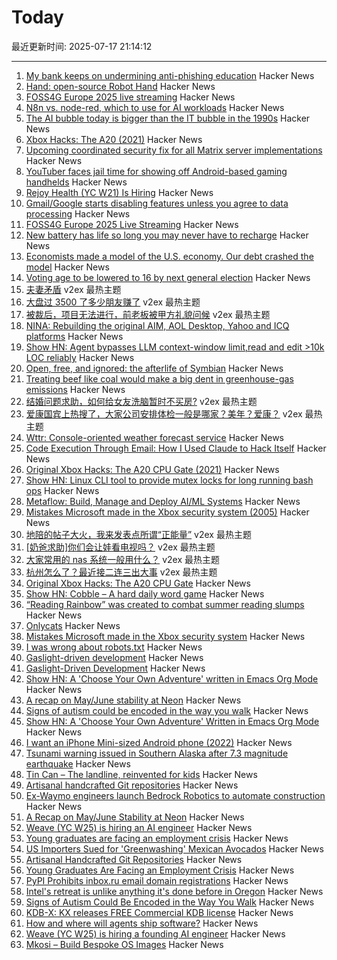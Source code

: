 # Today

最近更新时间: 2025-07-17 21:14:12

--- 
1. [My bank keeps on undermining anti-phishing education](http://moritz-mander.de/blog/my_bank_keeps_on_undermining_anti-phishing_education/) Hacker News
2. [Hand: open-source Robot Hand](https://github.com/pollen-robotics/AmazingHand) Hacker News
3. [FOSS4G Europe 2025 live streaming](https://2025.europe.foss4g.org/livestream/) Hacker News
4. [N8n vs. node-red, which to use for AI workloads](https://daniel-payne-keldan-systems.medium.com/n8n-vs-node-red-485e8382b971) Hacker News
5. [The AI bubble today is bigger than the IT bubble in the 1990s](https://www.apolloacademy.com/ai-bubble-today-is-bigger-than-the-it-bubble-in-the-1990s/) Hacker News
6. [Xbox Hacks: The A20 (2021)](https://connortumbleson.com/2021/07/19/the-xbox-and-a20-line/) Hacker News
7. [Upcoming coordinated security fix for all Matrix server implementations](https://matrix.org/blog/2025/07/security-predisclosure/) Hacker News
8. [YouTuber faces jail time for showing off Android-based gaming handhelds](https://arstechnica.com/gadgets/2025/07/youtuber-faces-jail-time-for-showing-off-android-based-gaming-handhelds/) Hacker News
9. [Rejoy Health (YC W21) Is Hiring](https://www.ycombinator.com/companies/rejoy-health/jobs/DCsxNgv-software-engineer) Hacker News
10. [Gmail/Google starts disabling features unless you agree to data processing](https://bsky.app/profile/victor.earth/post/3lu5ovm2oy22g) Hacker News
11. [FOSS4G Europe 2025 Live Streaming](https://2025.europe.foss4g.org/livestream/) Hacker News
12. [New battery has life so long you may never have to recharge](https://www.neowin.net/news/this-amazing-new-battery-has-life-so-long-you-may-never-have-to-recharge/) Hacker News
13. [Economists made a model of the U.S. economy. Our debt crashed the model](https://www.marketplace.org/story/2025/07/14/how-our-debt-crashed-a-model-of-the-us-economy) Hacker News
14. [Voting age to be lowered to 16 by next general election](https://www.bbc.co.uk/news/articles/c628ep4j5kno) Hacker News
15. [夫妻矛盾](https://www.v2ex.com/t/1145809) v2ex 最热主题
16. [大盘过 3500 了多少朋友赚了](https://www.v2ex.com/t/1145712) v2ex 最热主题
17. [被裁后，项目无法进行，前老板被甲方礼貌问候](https://www.v2ex.com/t/1145703) v2ex 最热主题
18. [NINA: Rebuilding the original AIM, AOL Desktop, Yahoo and ICQ platforms](https://nina.chat/) Hacker News
19. [Show HN: Agent bypasses LLM context-window limit,read and edit >10k LOC reliably](https://marketplace.visualstudio.com/items?itemName=Sixth.sixth-ai) Hacker News
20. [Open, free, and ignored: the afterlife of Symbian](https://www.theregister.com/2025/07/17/symbian_forgotten_foss_phone_os/) Hacker News
21. [Treating beef like coal would make a big dent in greenhouse-gas emissions](https://www.economist.com/graphic-detail/2021/10/02/treating-beef-like-coal-would-make-a-big-dent-in-greenhouse-gas-emissions) Hacker News
22. [结婚问题求助，如何给女友洗脑暂时不买房?](https://www.v2ex.com/t/1145785) v2ex 最热主题
23. [爱康国宾上热搜了，大家公司安排体检一般是哪家？美年？爱康？](https://www.v2ex.com/t/1145721) v2ex 最热主题
24. [Wttr: Console-oriented weather forecast service](https://github.com/chubin/wttr.in) Hacker News
25. [Code Execution Through Email: How I Used Claude to Hack Itself](https://www.pynt.io/blog/llm-security-blogs/code-execution-through-email-how-i-used-claude-mcp-to-hack-itself) Hacker News
26. [Original Xbox Hacks: The A20 CPU Gate (2021)](https://connortumbleson.com/2021/07/19/the-xbox-and-a20-line/) Hacker News
27. [Show HN: Linux CLI tool to provide mutex locks for long running bash ops](https://github.com/bigattichouse/waitlock) Hacker News
28. [Metaflow: Build, Manage and Deploy AI/ML Systems](https://github.com/Netflix/metaflow) Hacker News
29. [Mistakes Microsoft made in the Xbox security system (2005)](https://xboxdevwiki.net/17_Mistakes_Microsoft_Made_in_the_Xbox_Security_System) Hacker News
30. [地陪的帖子大火，我来发表点所谓“正能量”](https://www.v2ex.com/t/1145744) v2ex 最热主题
31. [[奶爸求助]你们会让娃看电视吗？](https://www.v2ex.com/t/1145730) v2ex 最热主题
32. [大家常用的 nas 系统一般用什么？](https://www.v2ex.com/t/1145720) v2ex 最热主题
33. [杭州怎么了？最近接二连三出大事](https://www.v2ex.com/t/1145713) v2ex 最热主题
34. [Original Xbox Hacks: The A20 CPU Gate](https://connortumbleson.com/2021/07/19/the-xbox-and-a20-line/) Hacker News
35. [Show HN: Cobble – A hard daily word game](https://wilf.live/cobble/) Hacker News
36. [“Reading Rainbow” was created to combat summer reading slumps](https://www.smithsonianmag.com/smithsonian-institution/to-combat-summer-reading-slumps-this-timeless-childrens-television-show-tried-to-bridge-the-literacy-gap-with-the-magic-of-stories-180986984/) Hacker News
37. [Onlycats](https://onlycats.gg/) Hacker News
38. [Mistakes Microsoft made in the Xbox security system](https://xboxdevwiki.net/17_Mistakes_Microsoft_Made_in_the_Xbox_Security_System) Hacker News
39. [I was wrong about robots.txt](https://evgeniipendragon.com/posts/i-was-wrong-about-robots-txt/) Hacker News
40. [Gaslight-driven development](https://tonsky.me/blog/gaslight-driven-development/) Hacker News
41. [Gaslight-Driven Development](https://tonsky.me/blog/gaslight-driven-development/) Hacker News
42. [Show HN: A 'Choose Your Own Adventure' written in Emacs Org Mode](https://tendollaradventure.com/sample/) Hacker News
43. [A recap on May/June stability at Neon](https://neon.com/blog/an-apology-and-a-recap-on-may-june-stability) Hacker News
44. [Signs of autism could be encoded in the way you walk](https://www.sciencealert.com/signs-of-autism-could-be-encoded-in-the-way-you-walk) Hacker News
45. [Show HN: A 'Choose Your Own Adventure' Written in Emacs Org Mode](https://tendollaradventure.com/sample/) Hacker News
46. [I want an iPhone Mini-sized Android phone (2022)](https://smallandroidphone.com/) Hacker News
47. [Tsunami warning issued in Southern Alaska after 7.3 magnitude earthquake](https://www.tsunami.gov/) Hacker News
48. [Tin Can – The landline, reinvented for kids](https://tincan.kids/) Hacker News
49. [Artisanal handcrafted Git repositories](https://drew.silcock.dev/blog/artisanal-git/) Hacker News
50. [Ex-Waymo engineers launch Bedrock Robotics to automate construction](https://techcrunch.com/2025/07/16/ex-waymo-engineers-launch-bedrock-robotics-with-80m-to-automate-construction/) Hacker News
51. [A Recap on May/June Stability at Neon](https://neon.com/blog/an-apology-and-a-recap-on-may-june-stability) Hacker News
52. [Weave (YC W25) is hiring an AI engineer](https://www.ycombinator.com/companies/weave-3/jobs/SqFnIFE-founding-ai-engineer) Hacker News
53. [Young graduates are facing an employment crisis](https://www.wsj.com/economy/jobs/jobs-unemployment-rise-young-people-ce4704d8) Hacker News
54. [US Importers Sued for 'Greenwashing' Mexican Avocados](https://civileats.com/2025/07/09/u-s-importers-sued-for-greenwashing-mexican-avocados/) Hacker News
55. [Artisanal Handcrafted Git Repositories](https://drew.silcock.dev/blog/artisanal-git/) Hacker News
56. [Young Graduates Are Facing an Employment Crisis](https://www.wsj.com/economy/jobs/jobs-unemployment-rise-young-people-ce4704d8) Hacker News
57. [PyPI Prohibits inbox.ru email domain registrations](https://blog.pypi.org/posts/2025-06-15-prohibiting-inbox-ru-emails/) Hacker News
58. [Intel's retreat is unlike anything it's done before in Oregon](https://www.oregonlive.com/silicon-forest/2025/07/intels-retreat-is-unlike-anything-its-done-before-in-oregon.html) Hacker News
59. [Signs of Autism Could Be Encoded in the Way You Walk](https://www.sciencealert.com/signs-of-autism-could-be-encoded-in-the-way-you-walk) Hacker News
60. [KDB-X: KX releases FREE Commercial KDB license](https://www.defconq.tech/blog/From%20Elite%20to%20Everyone%20-%20KX%20Community%20Edition%20Breaks%20Loose) Hacker News
61. [How and where will agents ship software?](https://www.instantdb.com/essays/agents) Hacker News
62. [Weave (YC W25) is hiring a founding AI engineer](https://www.ycombinator.com/companies/weave-3/jobs/SqFnIFE-founding-ai-engineer) Hacker News
63. [Mkosi – Build Bespoke OS Images](https://mkosi.systemd.io/) Hacker News

